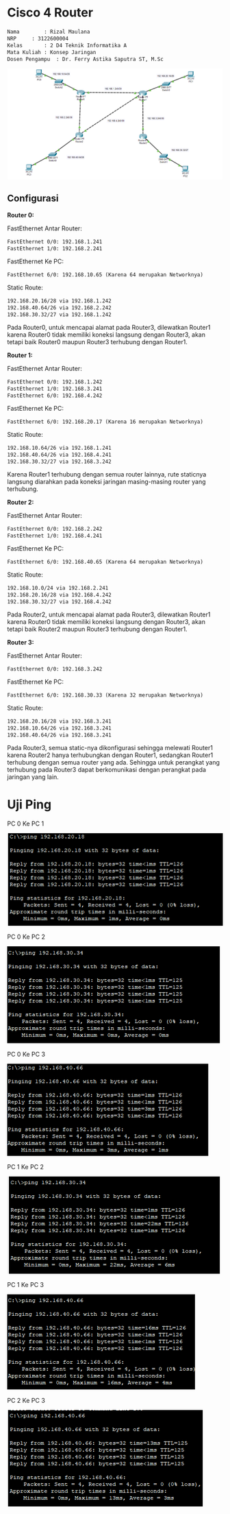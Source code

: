 # Cisco 4 Router

    Nama		: Rizal Maulana
    NRP		: 3122600004
    Kelas		: 2 D4 Teknik Informatika A
    Mata Kuliah	: Konsep Jaringan
    Dosen Pengampu	: Dr. Ferry Astika Saputra ST, M.Sc

![gambar](asset/cisco6router.PNG)

## Configurasi
**Router 0:**

FastEthernet Antar Router:

    FastEthernet 0/0: 192.168.1.241
    FastEthernet 1/0: 192.168.2.241
  
FastEthernet Ke PC:

    FastEthernet 6/0: 192.168.10.65 (Karena 64 merupakan Networknya)
Static Route:

    192.168.20.16/28 via 192.168.1.242
    192.168.40.64/26 via 192.168.2.242
    192.168.30.32/27 via 192.168.1.242

Pada Router0, untuk mencapai alamat pada Router3, dilewatkan Router1 karena Router0 tidak memiliki koneksi langsung dengan Router3, akan tetapi baik Router0 maupun Router3 terhubung dengan Router1.
    
**Router 1:**

FastEthernet Antar Router:

    FastEthernet 0/0: 192.168.1.242
    FastEthernet 1/0: 192.168.3.241
    FastEthernet 6/0: 192.168.4.242
  
FastEthernet Ke PC:

    FastEthernet 6/0: 192.168.20.17 (Karena 16 merupakan Networknya)

Static Route:

    192.168.10.64/26 via 192.168.1.241
    192.168.40.64/26 via 192.168.4.241
    192.168.30.32/27 via 192.168.3.242

Karena Router1 terhubung dengan semua router lainnya, rute staticnya langsung diarahkan pada koneksi jaringan masing-masing router yang terhubung.

    
**Router 2:**

FastEthernet Antar Router:

    FastEthernet 0/0: 192.168.2.242
    FastEthernet 1/0: 192.168.4.241
  
FastEthernet Ke PC:

    FastEthernet 6/0: 192.168.40.65 (Karena 64 merupakan Networknya)

Static Route:

    192.168.10.0/24 via 192.168.2.241
    192.168.20.16/28 via 192.168.4.242
    192.168.30.32/27 via 192.168.4.242

Pada Router2, untuk mencapai alamat pada Router3, dilewatkan Router1 karena Router0 tidak memiliki koneksi langsung dengan Router3, akan tetapi baik Router2 maupun Router3 terhubung dengan Router1.

**Router 3:**

FastEthernet Antar Router:

    FastEthernet 0/0: 192.168.3.242
  
FastEthernet Ke PC:

    FastEthernet 6/0: 192.168.30.33 (Karena 32 merupakan Networknya)

Static Route:

    192.168.20.16/28 via 192.168.3.241
    192.168.10.64/26 via 192.168.3.241
    192.168.40.64/26 via 192.168.3.241

Pada Router3, semua static-nya dikonfigurasi sehingga melewati Router1 karena Router2 hanya terhubungkan dengan Router1, sedangkan Router1 terhubung dengan semua router yang ada. Sehingga untuk perangkat yang terhubung pada Router3 dapat berkomunikasi dengan perangkat pada jaringan yang lain.



# Uji Ping


PC 0 Ke PC 1

![gambar](asset/pc0-pc1.PNG)

PC 0 Ke PC 2

![gambar](asset/pc0-pc2.PNG)

PC 0 Ke PC 3

![gambar](asset/pc0-pc3.PNG)

PC 1 Ke PC 2

![gambar](asset/pc1-pc2.PNG)

PC 1 Ke PC 3

![gambar](asset/pc1-pc3.PNG)

PC 2 Ke PC 3

![gambar](asset/pc2-pc3.PNG)
